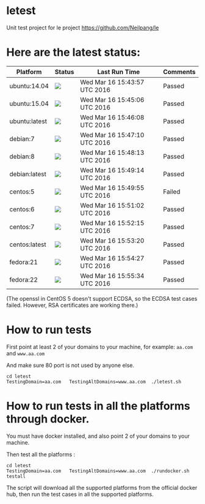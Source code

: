 # letest
Unit test project for le project https://github.com/Neilpang/le



# Here are the latest status:

| Platform | Status| Last Run Time| Comments|
-----------|-------|--------------|---------|
|ubuntu:14.04|![](https://cdn.rawgit.com/Neilpang/letest/master/status/ubuntu-14.04.svg)|Wed Mar 16 15:43:57 UTC 2016| Passed |
|ubuntu:15.04|![](https://cdn.rawgit.com/Neilpang/letest/master/status/ubuntu-15.04.svg)|Wed Mar 16 15:45:06 UTC 2016| Passed |
|ubuntu:latest|![](https://cdn.rawgit.com/Neilpang/letest/master/status/ubuntu-latest.svg)|Wed Mar 16 15:46:08 UTC 2016| Passed |
|debian:7|![](https://cdn.rawgit.com/Neilpang/letest/master/status/debian-7.svg)|Wed Mar 16 15:47:10 UTC 2016| Passed |
|debian:8|![](https://cdn.rawgit.com/Neilpang/letest/master/status/debian-8.svg)|Wed Mar 16 15:48:13 UTC 2016| Passed |
|debian:latest|![](https://cdn.rawgit.com/Neilpang/letest/master/status/debian-latest.svg)|Wed Mar 16 15:49:14 UTC 2016| Passed |
|centos:5|![](https://cdn.rawgit.com/Neilpang/letest/master/status/centos-5.svg)|Wed Mar 16 15:49:55 UTC 2016| Failed |
|centos:6|![](https://cdn.rawgit.com/Neilpang/letest/master/status/centos-6.svg)|Wed Mar 16 15:51:02 UTC 2016| Passed |
|centos:7|![](https://cdn.rawgit.com/Neilpang/letest/master/status/centos-7.svg)|Wed Mar 16 15:52:15 UTC 2016| Passed |
|centos:latest|![](https://cdn.rawgit.com/Neilpang/letest/master/status/centos-latest.svg)|Wed Mar 16 15:53:20 UTC 2016| Passed |
|fedora:21|![](https://cdn.rawgit.com/Neilpang/letest/master/status/fedora-21.svg)|Wed Mar 16 15:54:27 UTC 2016| Passed |
|fedora:22|![](https://cdn.rawgit.com/Neilpang/letest/master/status/fedora-22.svg)|Wed Mar 16 15:55:34 UTC 2016| Passed |
(The openssl in CentOS 5 doesn't support ECDSA, so the ECDSA test cases failed. However, RSA certificates are working there.)

# How to run tests

First point at least 2 of your domains to your machine, 
for example: `aa.com` and `www.aa.com`

And make sure 80 port is not used by anyone else.

```
cd letest
TestingDomain=aa.com   TestingAltDomains=www.aa.com  ./letest.sh
```

# How to run tests in all the platforms through docker.

You must have docker installed, and also point 2 of your domains to your machine.

Then test all the platforms :

```
cd letest
TestingDomain=aa.com   TestingAltDomains=www.aa.com  ./rundocker.sh  testall
```

The script will download all the supported platforms from the official docker hub, then run the test cases in all the supported platforms.






